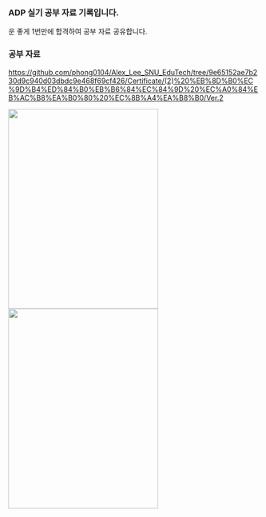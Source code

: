 ### ADP 실기 공부 자료 기록입니다.
운 좋게 1번만에 합격하여 공부 자료 공유합니다.

### 공부 자료
https://github.com/phong0104/Alex_Lee_SNU_EduTech/tree/9e65152ae7b230d9c940d03dbdc9e468f69cf426/Certificate/(2)%20%EB%8D%B0%EC%9D%B4%ED%84%B0%EB%B6%84%EC%84%9D%20%EC%A0%84%EB%AC%B8%EA%B0%80%20%EC%8B%A4%EA%B8%B0/Ver.2

<img src='https://contents.kyobobook.co.kr/sih/fit-in/400x0/pdt/9791198276315.jpg' width=300 height=400>
<img src='https://contents.kyobobook.co.kr/sih/fit-in/458x0/pdt/9791138349185.jpg' width=300 height=400>

